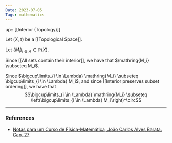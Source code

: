 ```yaml
---
Date: 2023-07-05
Tags: mathematics
---
```

up:: [[Interior (Topology)]]

Let $(X, \tau)$ be a [[Topological Space]].

Let $\{M_i\}_{i \in \Lambda} \in \mathbb{P}(X)$. 

Since [[All sets contain their interior]], we have that $\mathring{M_i} \subseteq M_i$.

Since $\bigcup\limits_{i \in \Lambda} \mathring{M_i} \subseteq \bigcup\limits_{i \in \Lambda} M_i$, and since [[Interior preserves subset ordering]], we have that
$$\bigcup\limits_{i \in \Lambda} \mathring{M_i} \subseteq \left(\bigcup\limits_{i \in \Lambda} M_i\right)^\circ$$


---
### References
- [Notas para um Curso de Física-Matemática, João Carlos Alves Barata. Cap. 27](http://denebola.if.usp.br/~jbarata/Notas_de_aula/arquivos/nc-cap27.pdf)